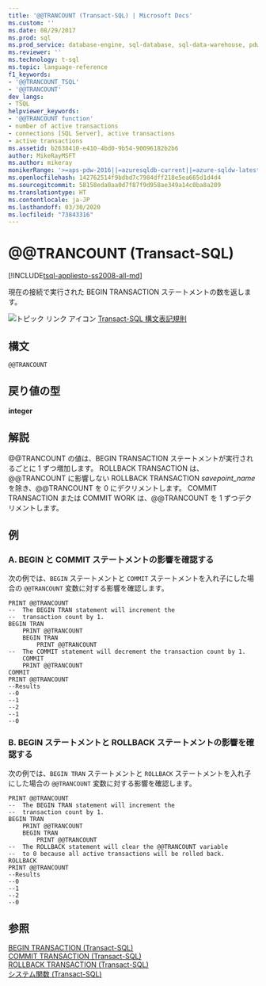 ```yaml
---
title: '@@TRANCOUNT (Transact-SQL) | Microsoft Docs'
ms.custom: ''
ms.date: 08/29/2017
ms.prod: sql
ms.prod_service: database-engine, sql-database, sql-data-warehouse, pdw
ms.reviewer: ''
ms.technology: t-sql
ms.topic: language-reference
f1_keywords:
- '@@TRANCOUNT_TSQL'
- '@@TRANCOUNT'
dev_langs:
- TSQL
helpviewer_keywords:
- '@@TRANCOUNT function'
- number of active transactions
- connections [SQL Server], active transactions
- active transactions
ms.assetid: b2638410-e410-4bd0-9b54-90096182b2b6
author: MikeRayMSFT
ms.author: mikeray
monikerRange: '>=aps-pdw-2016||=azuresqldb-current||=azure-sqldw-latest||>=sql-server-2016||=sqlallproducts-allversions||>=sql-server-linux-2017||=azuresqldb-mi-current'
ms.openlocfilehash: 142762514f9bdbd7c7984dff218e5ea665d1d4d4
ms.sourcegitcommit: 58158eda0aa0d7f87f9d958ae349a14c0ba8a209
ms.translationtype: HT
ms.contentlocale: ja-JP
ms.lasthandoff: 03/30/2020
ms.locfileid: "73843316"
---
```

# <a name="x40x40trancount-transact-sql"></a>&#x40;&#x40;TRANCOUNT (Transact-SQL)
[!INCLUDE[tsql-appliesto-ss2008-all-md](../../includes/tsql-appliesto-ss2008-all-md.md)]

  現在の接続で実行された BEGIN TRANSACTION ステートメントの数を返します。  
  
 ![トピック リンク アイコン](../../database-engine/configure-windows/media/topic-link.gif "トピック リンク アイコン") [Transact-SQL 構文表記規則](../../t-sql/language-elements/transact-sql-syntax-conventions-transact-sql.md)  
  
## <a name="syntax"></a>構文  
  
```  
@@TRANCOUNT  
```  
  
## <a name="return-types"></a>戻り値の型  
 **integer**  
  
## <a name="remarks"></a>解説  
 @@TRANCOUNT の値は、BEGIN TRANSACTION ステートメントが実行されるごとに 1 ずつ増加します。 ROLLBACK TRANSACTION は、@@TRANCOUNT に影響しない ROLLBACK TRANSACTION *savepoint_name* を除き、@@TRANCOUNT を 0 にデクリメントします。 COMMIT TRANSACTION または COMMIT WORK は、@@TRANCOUNT を 1 ずつデクリメントします。  
  
## <a name="examples"></a>例  
  
### <a name="a-showing-the-effects-of-the-begin-and-commit-statements"></a>A. BEGIN と COMMIT ステートメントの影響を確認する  
 次の例では、`BEGIN` ステートメントと `COMMIT` ステートメントを入れ子にした場合の `@@TRANCOUNT` 変数に対する影響を確認します。  
  
```  
PRINT @@TRANCOUNT  
--  The BEGIN TRAN statement will increment the  
--  transaction count by 1.  
BEGIN TRAN  
    PRINT @@TRANCOUNT  
    BEGIN TRAN  
        PRINT @@TRANCOUNT  
--  The COMMIT statement will decrement the transaction count by 1.  
    COMMIT  
    PRINT @@TRANCOUNT  
COMMIT  
PRINT @@TRANCOUNT  
--Results  
--0  
--1  
--2  
--1  
--0  
```  
  
### <a name="b-showing-the-effects-of-the-begin-and-rollback-statements"></a>B. BEGIN ステートメントと ROLLBACK ステートメントの影響を確認する  
 次の例では、`BEGIN TRAN` ステートメントと `ROLLBACK` ステートメントを入れ子にした場合の `@@TRANCOUNT` 変数に対する影響を確認します。  
  
```  
PRINT @@TRANCOUNT  
--  The BEGIN TRAN statement will increment the  
--  transaction count by 1.  
BEGIN TRAN  
    PRINT @@TRANCOUNT  
    BEGIN TRAN  
        PRINT @@TRANCOUNT  
--  The ROLLBACK statement will clear the @@TRANCOUNT variable  
--  to 0 because all active transactions will be rolled back.  
ROLLBACK  
PRINT @@TRANCOUNT  
--Results  
--0  
--1  
--2  
--0  
```  
  
## <a name="see-also"></a>参照  
 [BEGIN TRANSACTION &#40;Transact-SQL&#41;](../../t-sql/language-elements/begin-transaction-transact-sql.md)   
 [COMMIT TRANSACTION &#40;Transact-SQL&#41;](../../t-sql/language-elements/commit-transaction-transact-sql.md)   
 [ROLLBACK TRANSACTION &#40;Transact-SQL&#41;](../../t-sql/language-elements/rollback-transaction-transact-sql.md)   
 [システム関数 &#40;Transact-SQL&#41;](../../relational-databases/system-functions/system-functions-category-transact-sql.md)  
  
  
